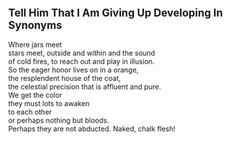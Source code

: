 Tell Him That I Am Giving Up Developing In Synonyms
---------------------------------------------------
Where jars meet  
stars meet, outside and within and the sound  
of cold fires, to reach out and play in illusion.  
So the eager honor lives on in a orange,  
the resplendent house of the coat,  
the celestial precision that is affluent and pure.  
We get the color  
they must lots to awaken  
to each other  
or perhaps nothing but bloods.  
Perhaps they are not abducted. Naked, chalk flesh!  
